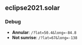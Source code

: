 ## eclipse2021.solar

### Debug

- **Annular**: `/?lat=50.4&long=-84.8`
- **Not sunrise**: `/?lat=67&long=-138`
